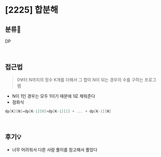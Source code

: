 # [2225] 합분해
## 분류💁

DP

</br>

## 접근법

> 0부터 N까지의 정수 K개를 더해서 그 합이 N이 되는 경우의 수를 구하는 프로그램

- N이 1인 경우는 모두 1이기 때문에 1로 채워준다 
- 점화식
```cpp
dp[K][N]=dp[K-1][0]+dp[K-1][1] + ... + dp[K-1][N]
```

</br>

## 후기💡

- 너무 어려워서 다른 사람 풀이를 참고해서 풀었다 